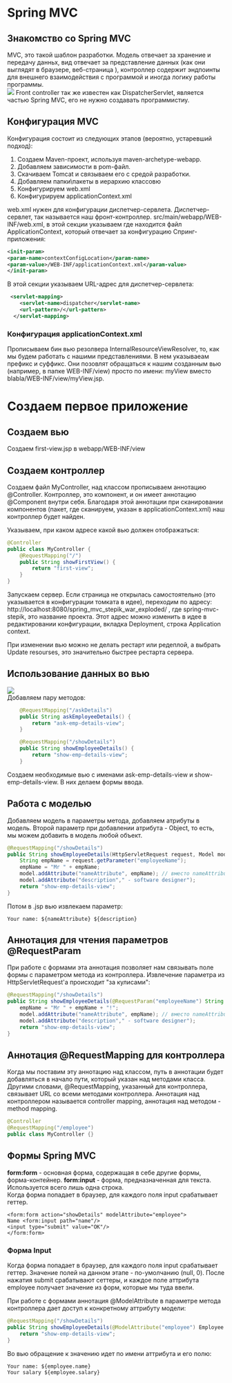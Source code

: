 # Spring MVC
## Знакомство со Spring MVC
MVC, это такой шаблон разработки. Модель отвечает за хранение и передачу данньх, вид отвечает за представление данных (как они выглядят в браузере, веб-страница ), контроллер содержит эндпоинты для внешнего взаимодействия с программой и иногда логику работы программы.  
![](/Users/alexey/IdeaProjects/spring_stepik/conspect/pics/mvc-example.png)
Front controller так же известен как DispatcherServlet, является частью Spring MVC, его не нужно создавать программистиу.

## Конфигурация MVC
Конфигурация состоит из следующих этапов (вероятно, устаревший подход):  
1. Создаем Maven-проект, используя maven-archetype-webapp.
2. Добавляем зависимости в pom-файл.
3. Скачиваем Tomcat и связываем его с средой разработки.
4. Добавляем папки\пакеты в иерархию классовю
5. Конфигурируем web.xml
6. Конфигурируем applicationContext.xml

web.xml нужен для конфигурации диспетчер-сервлета. Диспетчер-сервлет, так называется наш фронт-контроллер.
src/main/webapp/WEB-INF/web.xml, в этой секции указываем где находится файл ApplicationContext, который отвечает за конфигурацию Спринг-приложения:
```xml
<init-param>
<param-name>contextConfigLocation</param-name>
<param-value>/WEB-INF/applicationContext.xml</param-value>
</init-param>
```

В этой секции указываем URL-адрес для диспетчер-сервлета:
```xml
 <servlet-mapping>
    <servlet-name>dispatcher</servlet-name>
    <url-pattern>/</url-pattern>
  </servlet-mapping>
```

### Конфигурация applicationContext.xml
Прописываем бин вью резолвера InternalResourceViewResolver, то, как мы будем работать с нашими представлениями. В нем указываеам префикс и суффикс. Они позовлят обращаться к нашим созданным вью (например, в папке WEB-INF/view) просто по имени: myView вместо blabla/WEB-INF/view/myView.jsp.


# Создаем первое приложение
## Создаем вью
Создаем first-view.jsp в webapp/WEB-INF/view

## Создаем контроллер
Создаем файл MyController, над классом прописываем аннотацию @Controller. Контроллер, это компонент, и он имеет аннотацию @Component внутри себя. Благодаря этой аннотации при сканировании компонентов (пакет, где сканируем, указан в applicationContext.xml) наш контроллер будет найден.

Указываем, при каком адресе какой вью должен отображаться:
```java
@Controller
public class MyController {
    @RequestMapping("/")
    public String showFirstView() {
        return "first-view";
    }
}
```

Запускаем сервер. Если страница не открылась самостоятельно (это указывается в конфигурации томката в идее), переходим по адресу: http://localhost:8080/spring_mvc_stepik_war_exploded/ , где spring-mvc-stepik, это название проекта. Этот адрес можно изменить в идее в редактировании конфигурации, вкладка Deployment, строка Application context.

При изменении вью можно не делать рестарт или редеплой, а выбрать Update resourses, это значительно быстрее рестарта сервера.

## Использование данных во вью
![](/Users/alexey/IdeaProjects/spring_stepik/conspect/pics/data-in-view.png)  
Добавляем пару методов:
```java
    @RequestMapping("/askDetails")
    public String askEmployeeDetails() {
        return "ask-emp-details-view";
    }

    @RequestMapping("/showDetails")
    public String showEmployeeDetails() {
        return "show-emp-details-view";
    }
```  
Создаем необходимые вью с именами ask-emp-details-view и show-emp-details-view. В них делаем формы ввода.  

## Работа с моделью
Добавляем модель в параметры метода, добавляем атрибуты в модель. Второй параметр при добавлении атрибута - Object, то есть, мы можем добавить в модель любой объект.
```java
@RequestMapping("/showDetails")
public String showEmployeeDetails(HttpServletRequest request, Model model) {
    String empName = request.getParameter("employeeName");
    empName = "Mr " + empName;
    model.addAttribute("nameAttribute", empName); // вместо nameAttribute можно использовать любое имя
    model.addAttribute("description"," - software designer");
    return "show-emp-details-view";
}
```

Потом в .jsp вью извлекаем параметр:
```
Your name: ${nameAttribute} ${description}
```  

## Аннотация для чтения параметров @RequestParam
При работе с формами эта аннотация позволяет нам связывать поле формы с параметром метода из контроллера.
Извлечение параметра из HttpServletRequest'а происходит "за кулисами": 
```java
@RequestMapping("/showDetails")
public String showEmployeeDetails(@RequestParam("employeeName") String empName, Model model) {
    empName = "Mr " + empName + "!";
    model.addAttribute("nameAttribute", empName); // вместо nameAttribute можно использовать любое имя
    model.addAttribute("description"," - software designer");
    return "show-emp-details-view";
}
```

## Аннотация @RequestMapping для контроллера
Когда мы поставим эту аннотацию над классом, путь в аннотации будет добавляться в начало пути, который указан над методами класса. Другими словами, @RequestMapping, указанный для контроллера, связывает URL со всеми методами контроллера. Аннотация над контроллером называется controller mapping, аннотация над методом - method mapping.
```java
@Controller
@RequestMapping("/employee")
public class MyController {}
```  

## Формы Spring MVC
**form:form** - основная форма, содержащая в себе другие формы, форма-контейнер.
**form:input** - форма, предназначенная для текста. Используется всего лишь одна строка.  
Когда форма попадает в браузер, для каждого поля input срабатывает геттер.
```
<form:form action="showDetails" modelAttribute="employee">
Name <form:input path="name"/>
<input type="submit" value="OK"/>
</form:form>
```
### Форма Input
Когда форма попадает в браузер, для каждого поля input срабатывает геттер. Значение полей на данном этапе - по-умолчанию (null, 0). После нажатия submit срабатывают сеттеры, и каждое поле аттрибута employee получает значение из форм, которые мы туда ввели.

При работе с формами аннотация @ModelAttribute в параметре метода контроллера дает доступ к конкретному аттрибуту модели:
```java
@RequestMapping("/showDetails")
public String showEmployeeDetails(@ModelAttribute("employee") Employee emp) {
    return "show-emp-details-view";
}
```
Во вью обращение к значению идет по имени аттрибута и его полю:
```
Your name: ${employee.name}
Your salary ${employee.salary}
```